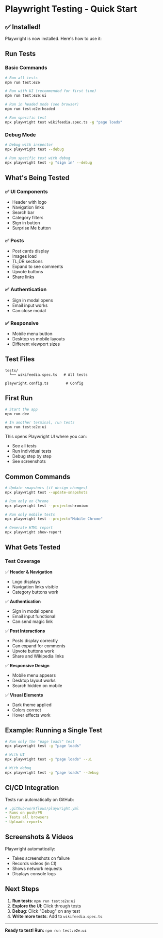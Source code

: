# Playwright Testing - Quick Start

## ✅ Installed!

Playwright is now installed. Here's how to use it:

## Run Tests

### Basic Commands

```bash
# Run all tests
npm run test:e2e

# Run with UI (recommended for first time)
npm run test:e2e:ui

# Run in headed mode (see browser)
npm run test:e2e:headed

# Run specific test
npx playwright test wikifeedia.spec.ts -g "page loads"
```

### Debug Mode

```bash
# Debug with inspector
npx playwright test --debug

# Run specific test with debug
npx playwright test -g "sign in" --debug
```

## What's Being Tested

### ✅ UI Components
- Header with logo
- Navigation links  
- Search bar
- Category filters
- Sign in button
- Surprise Me button

### ✅ Posts
- Post cards display
- Images load
- TL;DR sections
- Expand to see comments
- Upvote buttons
- Share links

### ✅ Authentication
- Sign in modal opens
- Email input works
- Can close modal

### ✅ Responsive
- Mobile menu button
- Desktop vs mobile layouts
- Different viewport sizes

## Test Files

```
tests/
  └── wikifeedia.spec.ts   # All tests

playwright.config.ts        # Config
```

## First Run

```bash
# Start the app
npm run dev

# In another terminal, run tests
npm run test:e2e:ui
```

This opens Playwright UI where you can:
- See all tests
- Run individual tests
- Debug step by step
- See screenshots

## Common Commands

```bash
# Update snapshots (if design changes)
npx playwright test --update-snapshots

# Run only on Chrome
npx playwright test --project=chromium

# Run only mobile tests
npx playwright test --project="Mobile Chrome"

# Generate HTML report
npx playwright show-report
```

## What Gets Tested

### Test Coverage

✅ **Header & Navigation**
- Logo displays
- Navigation links visible
- Category buttons work

✅ **Authentication**
- Sign in modal opens
- Email input functional
- Can send magic link

✅ **Post Interactions**
- Posts display correctly
- Can expand for comments
- Upvote buttons work
- Share and Wikipedia links

✅ **Responsive Design**
- Mobile menu appears
- Desktop layout works
- Search hidden on mobile

✅ **Visual Elements**
- Dark theme applied
- Colors correct
- Hover effects work

## Example: Running a Single Test

```bash
# Run only the "page loads" test
npx playwright test -g "page loads"

# With UI
npx playwright test -g "page loads" --ui

# With debug
npx playwright test -g "page loads" --debug
```

## CI/CD Integration

Tests run automatically on GitHub:

```yaml
# .github/workflows/playwright.yml
- Runs on push/PR
- Tests all browsers
- Uploads reports
```

## Screenshots & Videos

Playwright automatically:
- Takes screenshots on failure
- Records videos (in CI)
- Shows network requests
- Displays console logs

## Next Steps

1. **Run tests**: `npm run test:e2e:ui`
2. **Explore the UI**: Click through tests
3. **Debug**: Click "Debug" on any test
4. **Write more tests**: Add to `wikifeedia.spec.ts`

---

**Ready to test! Run:** `npm run test:e2e:ui`

